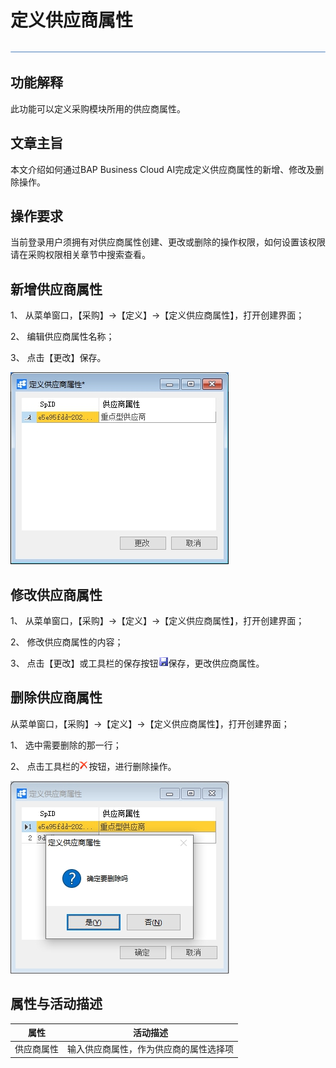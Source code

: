 # 定义供应商属性 

![img](新建文件夹/横线.png)

## 功能解释 

此功能可以定义采购模块所用的供应商属性。

## 文章主旨 

本文介绍如何通过BAP Business Cloud AI完成定义供应商属性的新增、修改及删除操作。

## 操作要求 

当前登录用户须拥有对供应商属性创建、更改或删除的操作权限，如何设置该权限请在采购权限相关章节中搜索查看。

## 新增供应商属性 

1、 从菜单窗口，【采购】->【定义】->【定义供应商属性】，打开创建界面；

2、 编辑供应商属性名称；

3、 点击【更改】保存。

![img](图片/定义供应商属性1.jpg) 

## 修改供应商属性 

1、 从菜单窗口，【采购】->【定义】->【定义供应商属性】，打开创建界面；

2、 修改供应商属性的内容；

3、 点击【更改】或工具栏的保存按钮![img](新建文件夹/定义采购组织3.png)保存，更改供应商属性。

## 删除供应商属性 

从菜单窗口，【采购】->【定义】->【定义供应商属性】，打开创建界面；

1、 选中需要删除的那一行；

2、 点击工具栏的![img](新建文件夹/定义采购组织4.png)按钮，进行删除操作。

![img](图片/定义供应商属性2.jpg) 

## 属性与活动描述 

| **属性**   | **活动描述**                           |
| ---------- | -------------------------------------- |
| 供应商属性 | 输入供应商属性，作为供应商的属性选择项 |

 

 

 

 
